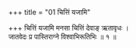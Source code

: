 +++
title = "01 चित्तिं यजामि"

+++
चित्तिं यजामि मनसा चित्तिं देवाङ् ऋतावृधः ।  
जातवेदः प्र पास्तिराग्ने विश्वाभिरूतिभिः ॥ १ ॥